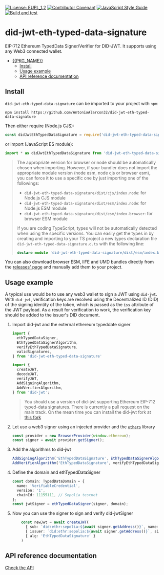 [![License: EUPL_1.2](https://img.shields.io/badge/License-EUPL_1.2-yellow.svg)](LICENSE)
[![Contributor Covenant](https://img.shields.io/badge/Contributor%20Covenant-2.1-4baaaa.svg)](CODE_OF_CONDUCT.md)
[![JavaScript Style Guide](https://img.shields.io/badge/code_style-standard-brightgreen.svg)](https://standardjs.com)
[![Build and test](https://github.com/AntonioAlarcon32/did-jwt-eth-typed-data-signature/actions/workflows/build-and-test.yml/badge.svg)](https://github.com/AntonioAlarcon32/did-jwt-eth-typed-data-signature/actions/workflows/build-and-test.yml)

# did-jwt-eth-typed-data-signature

EIP-712 Ethereum TypedData Signer/Verifier for DID-JWT. It supports using any Web3 connected wallet.

- [{{PKG\_NAME}}](#pkg_name)
  - [Install](#install)
  - [Usage example](#usage-example)
  - [API reference documentation](#api-reference-documentation)

## Install

`did-jwt-eth-typed-data-signature` can be imported to your project with `npm`:

```console
npm install https://github.com/AntonioAlarcon32/did-jwt-eth-typed-data-signature
```

Then either require (Node.js CJS):

```javascript
const didJwtEthTypedDataSignature = require('did-jwt-eth-typed-data-signature')
```

or import (JavaScript ES module):

```javascript
import * as didJwtEthTypedDataSignature from 'did-jwt-eth-typed-data-signature'
```

> The appropriate version for browser or node should be automatically chosen when importing. However, if your bundler does not import the appropriate module version (node esm, node cjs or browser esm), you can force it to use a specific one by just importing one of the followings:
>
> - `did-jwt-eth-typed-data-signature/dist/cjs/index.node`: for Node.js CJS module
> - `did-jwt-eth-typed-data-signature/dist/esm/index.node`: for Node.js ESM module
> - `did-jwt-eth-typed-data-signature/dist/esm/index.browser`: for browser ESM module
>
> If you are coding TypeScript, types will not be automatically detected when using the specific versions. You can easily get the types in by creating and importing to your TS project a new types declaration file `did-jwt-eth-typed-data-signature.d.ts` with the following line:
>
> ```typescript
> declare module 'did-jwt-eth-typed-data-signature/dist/esm/index.browser' // use the specific module file you are importing
> ```

You can also download browser ESM, IIFE and UMD bundles directly from the [releases' page](https://github.com/AntonioAlarcon32/did-jwt-eth-typed-data-signature/releases) and manually add them to your project.

## Usage example

A typical use would be to use any web3 wallet to sign a JWT using `did-jwt`. With `did-jwt`, verification keys are resolved using the Decentralized ID (DID) of the signing identity of the token, which is passed as the `iss` attribute of the JWT payload. As a result for verification to work, the verification key should be added to the issuer's DID document.

1. Import did-jwt and the external ethereum typeddate signer
    ```typescript
    import {
      ethTypedDataSigner,
      EthTypedDataSignerAlgorithm,
      verifyEthTypedDataSignature,
      validSignatures,
    } from 'did-jwt-eth-typed-data-signature'

    import { 
      createJWT, 
      decodeJWT, 
      verifyJWT, 
      AddSigningAlgorithm, 
      AddVerifierAlgorithm,
    } from 'did-jwt';

    ```
    > You should use a version of did-jwt supporting Ethereum EIP-712 typed-data signatures. There is currently a pull request on the main track. On the mean time you can install the did-jwt fork at [this fork](https://github.com/AntonioAlarcon32/did-jwt)
2. Let use a web3 signer using an injected provider and the [`ethers`](https://github.com/ethers-io/ethers.js) library
    ```typescript
    const provider = new BrowserProvider(window.ethereum);
    const signer = await provider.getSigner();
    ```
3. Add the algorithms to did-jwt
    ```typescript
    AddSigningAlgorithm('EthTypedDataSignature', EthTypedDataSignerAlgorithm())
    AddVerifierAlgorithm('EthTypedDataSignature', verifyEthTypedDataSignature, validSignatures)
    ```
4. Define the domain and ethTypedDataSigner
    ```typescript
    const domain: TypedDataDomain = {
      name: 'VerifiableCredential',
      version: '1',
      chainId: 11155111, // Sepolia testnet
    };
    const jwtSigner = ethTypedDataSigner(signer, domain);
    ```
5. Now you can use the signer to sign and verify did-jwtSigner
    ```typescript
        const newJwt = await createJWT(
          { sub: `did:ethr:sepolia:${await signer.getAddress()}`, name: 'Bob Smith', domain },
          { issuer: `did:ethr:sepolia:${await signer.getAddress()}`, signer: jwtSigner },
          { alg: 'EthTypedDataSignature' }
        )
    ```
## API reference documentation

[Check the API](docs/API.md)

